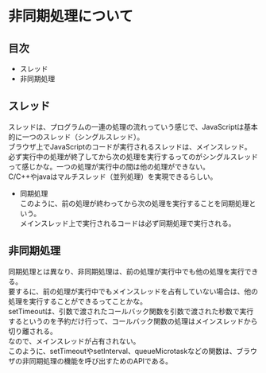 # 非同期処理について

## 目次
- スレッド
- 非同期処理

## スレッド
スレッドは、プログラムの一連の処理の流れっていう感じで、JavaScriptは基本的に一つのスレッド（シングルスレッド）。  
ブラウザ上でJavaScriptのコードが実行されるスレッドは、メインスレッド。  
必ず実行中の処理が終了してから次の処理を実行するってのがシングルスレッドって感じかな。一つの処理が実行中の間は他の処理ができない。  
C/C++やjavaはマルチスレッド（並列処理）を実現できるらしい。  
- 同期処理  
このように、前の処理が終わってから次の処理を実行することを同期処理という。  
メインスレッド上で実行されるコードは必ず同期処理で実行される。

## 非同期処理
同期処理とは異なり、非同期処理は、前の処理が実行中でも他の処理を実行できる。  
要するに、前の処理が実行中でもメインスレッドを占有していない場合は、他の処理を実行することができるってことかな。  
setTimeoutは、引数で渡されたコールバック関数を引数で渡された秒数で実行するというのを予約だけ行って、コールバック関数の処理はメインスレッドから切り離される。  
なので、メインスレッドが占有されない。  
このように、setTimeoutやsetInterval、queueMicrotaskなどの関数は、ブラウザの非同期処理の機能を呼び出すためのAPIである。  
